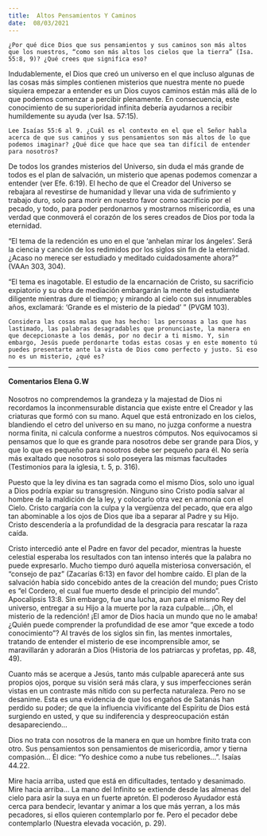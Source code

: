 ```yaml
---
title:  Altos Pensamientos Y Caminos 
date:  08/03/2021
---
```


`¿Por qué dice Dios que sus pensamientos y sus caminos son más altos que los nuestros, “como son más altos los cielos que la tierra” (Isa. 55:8, 9)? ¿Qué crees que significa eso?`

Indudablemente, el Dios que creó un universo en el que incluso algunas de las cosas más simples contienen misterios que nuestra mente no puede siquiera empezar a entender es un Dios cuyos caminos están más allá de lo que podemos comenzar a percibir plenamente. En consecuencia, este conocimiento de su superioridad infinita debería ayudarnos a recibir humildemente su ayuda (ver Isa. 57:15).

`Lee Isaías 55:6 al 9. ¿Cuál es el contexto en el que el Señor habla acerca de que sus caminos y sus pensamientos son más altos de lo que podemos imaginar? ¿Qué dice que hace que sea tan difícil de entender para nosotros?`

De todos los grandes misterios del Universo, sin duda el más grande de todos es el plan de salvación, un misterio que apenas podemos comenzar a entender (ver Efe. 6:19). El hecho de que el Creador del Universo se rebajara al revestirse de humanidad y llevar una vida de sufrimiento y trabajo duro, solo para morir en nuestro favor como sacrificio por el pecado, y todo, para poder perdonarnos y mostrarnos misericordia, es una verdad que conmoverá el corazón de los seres creados de Dios por toda la eternidad.

“El tema de la redención es uno en el que ‘anhelan mirar los ángeles’. Será la ciencia y canción de los redimidos por los siglos sin fin de la eternidad. ¿Acaso no merece ser estudiado y meditado cuidadosamente ahora?” (VAAn 303, 304).

“El tema es inagotable. El estudio de la encarnación de Cristo, su sacrificio expiatorio y su obra de mediación embargarán la mente del estudiante diligente mientras dure el tiempo; y mirando al cielo con sus innumerables años, exclamará: ‘Grande es el misterio de la piedad’ ” (PVGM 103).

`Considera las cosas malas que has hecho: las personas a las que has lastimado, las palabras desagradables que pronunciaste, la manera en que decepcionaste a los demás, por no decir a ti mismo. Y, sin embargo, Jesús puede perdonarte todas estas cosas y en este momento tú puedes presentarte ante la vista de Dios como perfecto y justo. Si eso no es un misterio, ¿qué es?`

---

#### Comentarios Elena G.W

Nosotros no comprendemos la grandeza y la majestad de Dios ni recordamos la inconmensurable distancia que existe entre el Creador y las criaturas que formó con su mano. Aquel que está entronizado en los cielos, blandiendo el cetro del universo en su mano, no juzga conforme a nuestra norma finita, ni calcula conforme a nuestros cómputos. Nos equivocamos si pensamos que lo que es grande para nosotros debe ser grande para Dios, y que lo que es pequeño para nosotros debe ser pequeño para él. No sería más exaltado que nosotros si solo poseyera las mismas facultades (Testimonios para la iglesia, t. 5, p. 316).

Puesto que la ley divina es tan sagrada como el mismo Dios, solo uno igual a Dios podría expiar su transgresión. Ninguno sino Cristo podía salvar al hombre de la maldición de la ley, y colocarlo otra vez en armonía con el Cielo. Cristo cargaría con la culpa y la vergüenza del pecado, que era algo tan abominable a los ojos de Dios que iba a separar al Padre y su Hijo. Cristo descendería a la profundidad de la desgracia para rescatar la raza caída.

Cristo intercedió ante el Padre en favor del pecador, mientras la hueste celestial esperaba los resultados con tan intenso interés que la palabra no puede expresarlo. Mucho tiempo duró aquella misteriosa conversación, el “consejo de paz” (Zacarías 6:13) en favor del hombre caído. El plan de la salvación había sido concebido antes de la creación del mundo; pues Cristo es “el Cordero, el cual fue muerto desde el principio del mundo”. Apocalipsis 13:8. Sin embargo, fue una lucha, aun para el mismo Rey del universo, entregar a su Hijo a la muerte por la raza culpable… ¡Oh, el misterio de la redención! ¡El amor de Dios hacia un mundo que no le amaba! ¿Quién puede comprender la profundidad de ese amor “que excede a todo conocimiento”? Al través de los siglos sin fin, las mentes inmortales, tratando de entender el misterio de ese incomprensible amor, se maravillarán y adorarán a Dios (Historia de los patriarcas y profetas, pp. 48, 49).

Cuanto más se acerque a Jesús, tanto más culpable aparecerá ante sus propios ojos, porque su visión será más clara, y sus imperfecciones serán vistas en un contraste más nítido con su perfecta naturaleza. Pero no se desanime. Esta es una evidencia de que los engaños de Satanás han perdido su poder; de que la influencia vivificante del Espíritu de Dios está surgiendo en usted, y que su indiferencia y despreocupación están desapareciendo…

Dios no trata con nosotros de la manera en que un hombre finito trata con otro. Sus pensamientos son pensamientos de misericordia, amor y tierna compasión… Él dice: “Yo deshice como a nube tus rebeliones…”. Isaías 44.22.

Mire hacia arriba, usted que está en dificultades, tentado y desanimado. Mire hacia arriba… La mano del Infinito se extiende desde las almenas del cielo para asir la suya en un fuerte apretón. El poderoso Ayudador está cerca para bendecir, levantar y animar a los que más yerran, a los más pecadores, si ellos quieren contemplarlo por fe. Pero el pecador debe contemplarlo (Nuestra elevada vocación, p. 29).